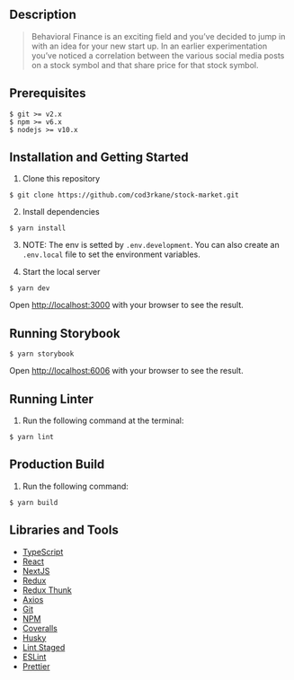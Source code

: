 

## Description
> Behavioral Finance is an exciting field and you’ve decided to jump in with an idea for your new start up.
> In an earlier experimentation you’ve noticed a correlation between the various social media posts on a
> stock symbol and that share price for that stock symbol.

## Prerequisites

```
$ git >= v2.x
$ npm >= v6.x
$ nodejs >= v10.x
```

## Installation and Getting Started

1. Clone this repository

```
$ git clone https://github.com/cod3rkane/stock-market.git
```

2. Install dependencies

```
$ yarn install
```

3. NOTE: The env is setted by `.env.development`. You can also create an `.env.local` file to set the environment variables.

4. Start the local server

```
$ yarn dev
```

Open [http://localhost:3000](http://localhost:3000) with your browser to see the result.

## Running Storybook

```
$ yarn storybook
```

Open [http://localhost:6006](http://localhost:6006) with your browser to see the result.

## Running Linter

1. Run the following command at the terminal:

```
$ yarn lint
```

## Production Build

1. Run the following command:

```
$ yarn build
```

## Libraries and Tools

- [TypeScript](https://www.typescriptlang.org/)
- [React](https://reactjs.org/)
- [NextJS](https://nextjs.org/)
- [Redux](https://redux.js.org/)
- [Redux Thunk](https://github.com/reduxjs/redux-thunk)
- [Axios](https://github.com/axios/axios)
- [Git](https://git-scm.com/)
- [NPM](npmjs.com/)
- [Coveralls](https://coveralls.io)
- [Husky](https://github.com/typicode/husky)
- [Lint Staged](https://github.com/okonet/lint-staged)
- [ESLint](https://eslint.org/)
- [Prettier](https://prettier.io/)
